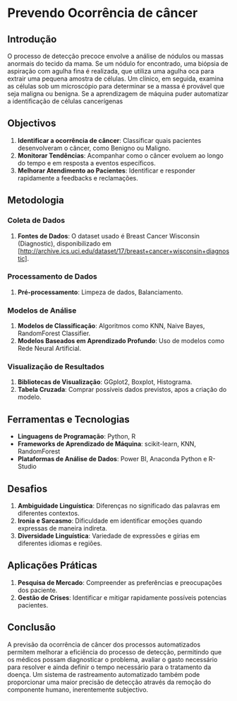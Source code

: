 # Prevendo Ocorrência de câncer

## Introdução

O processo de detecção precoce envolve a análise de nódulos ou massas  anormais do tecido da mama. Se um nódulo for encontrado, uma biópsia de aspiração com  agulha fina é realizada, que utiliza uma agulha oca para extrair uma pequena amostra de  células. Um clínico, em seguida, examina as células sob um microscópio para determinar se a  massa é provável que seja maligna ou benigna. Se a aprendizagem de máquina puder automatizar a identificação de células cancerígenas

## Objectivos

1. **Identificar a ocorrência de câncer**: Classificar quais pacientes desenvolveram o câncer, como Benigno ou Maligno.
2. **Monitorar Tendências**: Acompanhar como o câncer evoluem ao longo do tempo e em resposta a eventos específicos.
3. **Melhorar Atendimento ao Pacientes**: Identificar e responder rapidamente a feedbacks e reclamações.

## Metodologia

### Coleta de Dados

1. **Fontes de Dados**: O dataset usado é Breast Cancer Wisconsin (Diagnostic), disponibilizado em [http://archive.ics.uci.edu/dataset/17/breast+cancer+wisconsin+diagnostic].


### Processamento de Dados

1. **Pré-processamento**: Limpeza de dados, Balanciamento.

### Modelos de Análise

1. **Modelos de Classificação**: Algoritmos como KNN, Naive Bayes, RandomForest Classifier.
2. **Modelos Baseados em Aprendizado Profundo**: Uso de modelos como Rede Neural Artificial.

### Visualização de Resultados

1. **Bibliotecas de Visualização**: GGplot2, Boxplot, Histograma.
2. **Tabela Cruzada**: Comprar possíveis dados previstos, apos a criação do modelo.


## Ferramentas e Tecnologias

- **Linguagens de Programação**: Python, R
- **Frameworks de Aprendizado de Máquina**: scikit-learn, KNN, RandomForest
- **Plataformas de Análise de Dados**: Power BI, Anaconda Python e R-Studio

## Desafios

1. **Ambiguidade Linguística**: Diferenças no significado das palavras em diferentes contextos.
2. **Ironia e Sarcasmo**: Dificuldade em identificar emoções quando expressas de maneira indireta.
3. **Diversidade Linguística**: Variedade de expressões e gírias em diferentes idiomas e regiões.

## Aplicações Práticas

1. **Pesquisa de Mercado**: Compreender as preferências e preocupações dos paciente.
2. **Gestão de Crises**: Identificar e mitigar rapidamente possíveis potencias pacientes.

## Conclusão

A previsão da ocorrência de câncer dos processos automatizados permitem melhorar a eficiência do processo de  detecção, permitindo que os médicos possam diagnosticar o problema, avaliar o gasto  necessário para resolver e ainda definir o tempo necessário para o tratamento da doença. Um  sistema de rastreamento automatizado também pode proporcionar uma maior precisão de  detecção através da remoção do componente humano, inerentemente subjectivo.


